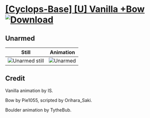 # [\[Cyclops-Base\] \[U\] Vanilla +Bow](./) [![Download](https://img.shields.io/badge/Download--red?style=social&logo=github)](https://minhaskamal.github.io/DownGit/#/home?url=https://github.com/Klokinator/FE-Repo/tree/main/Battle%20Animations%2FMonsters%20-%20Basic%20Types%2F%5BCyclops-Base%5D%20%5BU%5D%20Vanilla%20%2BBow%2F8.%20Unarmed)

## Unarmed

| Still | Animation |
| :---: | :-------: |
| ![Unarmed still](./Unarmed_000.png) | ![Unarmed](./Unarmed.gif) |

## Credit

Vanilla animation by IS.

Bow by Pie1055, scripted by Orihara_Saki.

Boulder animation by TytheBub.
